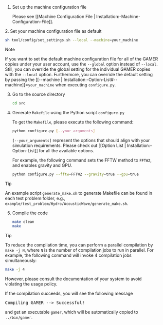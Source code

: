 1. Set up the machine configuration file

   Please see [[Machine Configuration File | Installation:-Machine-Configuration-File]].

<a name="default_setting"></a>
2. Set your machine configuration file as default

   ```bash
   sh tool/config/set_settings.sh --local --machine=your_machine
   ```

> [!NOTE]
> If you want to set the default machine configuration file for all of the GAMER copies under your user account, use the `--global` option instead of `--local`.
Still, you can override the global setting for the individual GAMER copies with the `--local` option.
Furthermore, you can override the default setting by passing the [[--machine | Installation:-Option-List#--machine]]=`your_machine` when executing `configure.py`. 

3. Go to the source directory

   ```bash
   cd src
   ```

4. Generate `Makefile` using the Python script `configure.py`

   To get the `Makefile`, please execute the following command:

   ```bash
   python configure.py [--your_arguments]
   ```

   `[--your_arguments]` represent the options that should align with your simulation requirements. Please check out [[Option List | Installation:-Option-List]] for all the available options.

   For example, the following command sets the FFTW method to `FFTW2`, and enables gravity and GPU.

   ``` bash
   python configure.py --fftw=FFTW2 --gravity=true --gpu=true
   ```

> [!TIP]
> An example script `generate_make.sh` to generate Makefile can be found in each test problem folder,
e.g., `example/test_problem/Hydro/AcousticWave/generate_make.sh`.

5. Compile the code

   ```bash
   make clean
   make
   ```

> [!TIP]
> To reduce the compilation time, you can perform a parallel
compilation by `make -j N`, where `N` is the number of compilation
jobs to run in parallel. For example, the following command will
invoke 4 compilation jobs simultaneously:
> ```bash
> make -j 4
> ```
> However, please consult the documentation of your system to avoid
violating the usage policy.

If the compilation succeeds, you will see the following message
<pre>
Compiling GAMER --> Successful!
</pre>
and get an executable `gamer`, which will be automatically copied to `../bin/gamer`.
